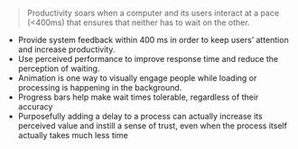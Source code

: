 > Productivity soars when a computer and its users interact at a pace (<400ms) that ensures that neither has to wait on the other.

- Provide system feedback within 400 ms in order to keep users’ attention and increase productivity.
- Use perceived performance to improve response time and reduce the perception of waiting.
- Animation is one way to visually engage people while loading or processing is happening in the background.
- Progress bars help make wait times tolerable, regardless of their accuracy
- Purposefully adding a delay to a process can actually increase its perceived value and instill a sense of trust, even when the process itself actually takes much less time